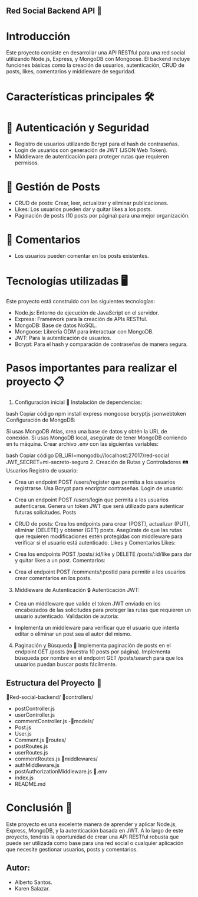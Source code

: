 ## Red Social Backend API 🚀
# Introducción
Este proyecto consiste en desarrollar una API RESTful para una red social utilizando Node.js, Express, y MongoDB con Mongoose. El backend incluye funciones básicas como la creación de usuarios, autenticación, CRUD de posts, likes, comentarios y middleware de seguridad.

# Características principales 🛠️
# 🔐 Autenticación y Seguridad
- Registro de usuarios utilizando Bcrypt para el hash de contraseñas.
- Login de usuarios con generación de JWT (JSON Web Token).
- Middleware de autenticación para proteger rutas que requieren permisos.
# 📱 Gestión de Posts
- CRUD de posts: Crear, leer, actualizar y eliminar publicaciones.
- Likes: Los usuarios pueden dar y quitar likes a los posts.
- Paginación de posts (10 posts por página) para una mejor organización.
# 💬 Comentarios
- Los usuarios pueden comentar en los posts existentes.
# Tecnologías utilizadas 🖥️
Este proyecto está construido con las siguientes tecnologías:

- Node.js: Entorno de ejecución de JavaScript en el servidor.
- Express: Framework para la creación de APIs RESTful.
- MongoDB: Base de datos NoSQL.
- Mongoose: Librería ODM para interactuar con MongoDB.
- JWT: Para la autenticación de usuarios.
- Bcrypt: Para el hash y comparación de contraseñas de manera segura.
# Pasos importantes para realizar el proyecto 📋
1. Configuración inicial 🔧
Instalación de dependencias:

bash
Copiar código
npm install express mongoose bcryptjs jsonwebtoken
Configuración de MongoDB:

Si usas MongoDB Atlas, crea una base de datos y obtén la URL de conexión.
Si usas MongoDB local, asegúrate de tener MongoDB corriendo en tu máquina.
Crear archivo .env con las siguientes variables:

bash
Copiar código
DB_URI=mongodb://localhost:27017/red-social
JWT_SECRET=mi-secreto-seguro
2. Creación de Rutas y Controladores 🛤️
Usuarios
Registro de usuario:

- Crea un endpoint POST /users/register que permita a los usuarios registrarse.
Usa Bcrypt para encriptar contraseñas.
Login de usuario:

- Crea un endpoint POST /users/login que permita a los usuarios autenticarse.
Genera un token JWT que será utilizado para autenticar futuras solicitudes.
Posts
- CRUD de posts:
Crea los endpoints para crear (POST), actualizar (PUT), eliminar (DELETE) y obtener (GET) posts.
Asegúrate de que las rutas que requieren modificaciones estén protegidas con middleware para verificar si el usuario está autenticado.
Likes y Comentarios
Likes:

- Crea los endpoints POST /posts/:id/like y DELETE /posts/:id/like para dar y quitar likes a un post.
Comentarios:

- Crea el endpoint POST /comments/:postId para permitir a los usuarios crear comentarios en los posts.

3. Middleware de Autenticación 🔒
Autenticación JWT:

- Crea un middleware que valide el token JWT enviado en los encabezados de las solicitudes para proteger las rutas que requieren un usuario autenticado.
Validación de autoría:

- Implementa un middleware para verificar que el usuario que intenta editar o eliminar un post sea el autor del mismo.
4. Paginación y Búsqueda 📑
Implementa paginación de posts en el endpoint GET /posts (muestra 10 posts por página).
Implementa búsqueda por nombre en el endpoint GET /posts/search para que los usuarios puedan buscar posts fácilmente.

## Estructura del Proyecto 📂

📂Red-social-backend/
📂controllers/
- postController.js
- userController.js
- commentController.js
-📂models/
- Post.js
- User.js
- Comment.js
📂routes/
- postRoutes.js
- userRoutes.js
- commentRoutes.js
📂middlewares/
- authMiddleware.js
- postAuthorizationMiddleware.js
📂.env
- index.js
- README.md

# Conclusión 🎯
Este proyecto es una excelente manera de aprender y aplicar Node.js, Express, MongoDB, y la autenticación basada en JWT. A lo largo de este proyecto, tendrás la oportunidad de crear una API RESTful robusta que puede ser utilizada como base para una red social o cualquier aplicación que necesite gestionar usuarios, posts y comentarios.

## Autor: 
- Alberto Santos.
- Karen Salazar.
